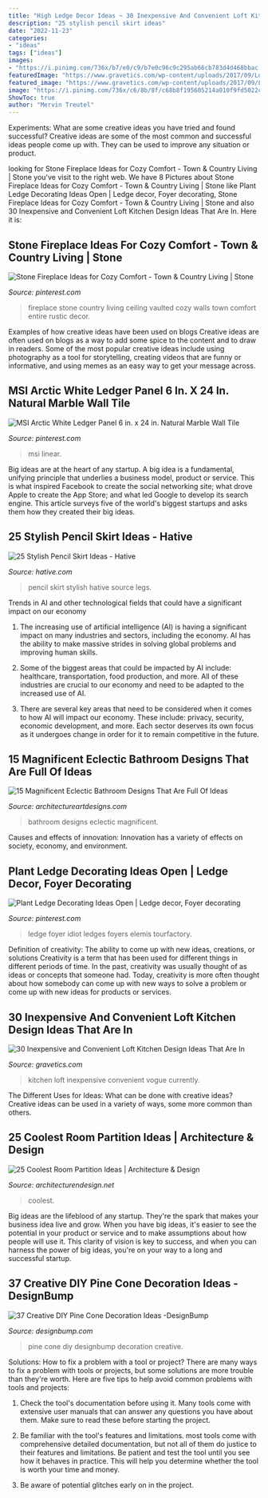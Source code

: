 ```yaml
---
title: "High Ledge Decor Ideas ~ 30 Inexpensive And Convenient Loft Kitchen Design Ideas That Are In"
description: "25 stylish pencil skirt ideas"
date: "2022-11-23"
categories:
- "ideas"
tags: ["ideas"]
images:
- "https://i.pinimg.com/736x/b7/e0/c9/b7e0c96c9c295ab66cb783d4d468bbac.jpg"
featuredImage: "https://www.gravetics.com/wp-content/uploads/2017/09/Loft-Style-Kitchen-Design-Ideas.jpg"
featured_image: "https://www.gravetics.com/wp-content/uploads/2017/09/Loft-Style-Kitchen-Design-Ideas.jpg"
image: "https://i.pinimg.com/736x/c6/8b/8f/c68b8f195605214a010f9fd5022cb239.jpg"
ShowToc: true
author: "Mervin Treutel"
---
```



Experiments: What are some creative ideas you have tried and found successful?
Creative ideas are some of the most common and successful ideas people come up with. They can be used to improve any situation or product.

	

		
looking for Stone Fireplace Ideas for Cozy Comfort - Town &amp; Country Living | Stone you've visit to the right web. We have 8 Pictures about Stone Fireplace Ideas for Cozy Comfort - Town &amp; Country Living | Stone like Plant Ledge Decorating Ideas Open | Ledge decor, Foyer decorating, Stone Fireplace Ideas for Cozy Comfort - Town &amp; Country Living | Stone and also 30 Inexpensive and Convenient Loft Kitchen Design Ideas That Are In. Here it is:
		
    
## Stone Fireplace Ideas For Cozy Comfort - Town &amp; Country Living | Stone

<img loading=lazy src="https://i.pinimg.com/736x/bc/14/47/bc14473bf6cc418825c6c819d3b959d9.jpg" onerror="this.onerror=null;this.src='https://tse1.mm.bing.net/th?id=OIP.Sc4xrC-IDXTC4miRToEoKAHaKI&amp;pid=15.1';" alt="Stone Fireplace Ideas for Cozy Comfort - Town &amp; Country Living | Stone">

_Source: pinterest.com_

>fireplace stone country living ceiling vaulted cozy walls town comfort entire rustic decor. 

	

Examples of how creative ideas have been used on blogs
Creative ideas are often used on blogs as a way to add some spice to the content and to draw in readers. Some of the most popular creative ideas include using photography as a tool for storytelling, creating videos that are funny or informative, and using memes as an easy way to get your message across.

    
## MSI Arctic White Ledger Panel 6 In. X 24 In. Natural Marble Wall Tile

<img loading=lazy src="https://i.pinimg.com/736x/c6/8b/8f/c68b8f195605214a010f9fd5022cb239.jpg" onerror="this.onerror=null;this.src='https://tse4.mm.bing.net/th?id=OIP.PzfX3XPQsCj4UxjdkRzVVgAAAA&amp;pid=15.1';" alt="MSI Arctic White Ledger Panel 6 in. x 24 in. Natural Marble Wall Tile">

_Source: pinterest.com_

>msi linear. 

	

Big ideas are at the heart of any startup. A big idea is a fundamental, unifying principle that underlies a business model, product or service. This is what inspired Facebook to create the social networking site; what drove Apple to create the App Store; and what led Google to develop its search engine. This article surveys five of the world's biggest startups and asks them how they created their big ideas.

    
## 25 Stylish Pencil Skirt Ideas - Hative

<img loading=lazy src="https://hative.com/wp-content/uploads/2015/02/pencil-skirt-ideas/10-stylish-pencil-skirt-ideas.jpg" onerror="this.onerror=null;this.src='https://tse4.mm.bing.net/th?id=OIP.4EoE0sGiwTcwCP9nXRJSBQHaLH&amp;pid=15.1';" alt="25 Stylish Pencil Skirt Ideas - Hative">

_Source: hative.com_

>pencil skirt stylish hative source legs. 

	

Trends in AI and other technological fields that could have a significant impact on our economy
1. The increasing use of artificial intelligence (AI) is having a significant impact on many industries and sectors, including the economy. AI has the ability to make massive strides in solving global problems and improving human skills.
2. Some of the biggest areas that could be impacted by AI include: healthcare, transportation, food production, and more. All of these industries are crucial to our economy and need to be adapted to the increased use of AI.

3. There are several key areas that need to be considered when it comes to how AI will impact our economy. These include: privacy, security, economic development, and more. Each sector deserves its own focus as it undergoes change in order for it to remain competitive in the future.


    
## 15 Magnificent Eclectic Bathroom Designs That Are Full Of Ideas

<img loading=lazy src="https://www.architectureartdesigns.com/wp-content/uploads/2016/11/15-Magnificent-Eclectic-Bathroom-Designs-That-Are-Full-Of-Ideas-6-630x886.jpg" onerror="this.onerror=null;this.src='https://tse3.mm.bing.net/th?id=OIP.gYICp1ww-8ykzW0XFe6MiQHaKa&amp;pid=15.1';" alt="15 Magnificent Eclectic Bathroom Designs That Are Full Of Ideas">

_Source: architectureartdesigns.com_

>bathroom designs eclectic magnificent. 

	

Causes and effects of innovation:
Innovation has a variety of effects on society, economy, and environment.

    
## Plant Ledge Decorating Ideas Open | Ledge Decor, Foyer Decorating

<img loading=lazy src="https://i.pinimg.com/736x/b7/e0/c9/b7e0c96c9c295ab66cb783d4d468bbac.jpg" onerror="this.onerror=null;this.src='https://tse2.mm.bing.net/th?id=OIP.2zRlFEtIpjfa24i23kGlvwHaLK&amp;pid=15.1';" alt="Plant Ledge Decorating Ideas Open | Ledge decor, Foyer decorating">

_Source: pinterest.com_

>ledge foyer idiot ledges foyers elemis tourfactory. 

	

Definition of creativity: The ability to come up with new ideas, creations, or solutions
Creativity is a term that has been used for different things in different periods of time. In the past, creativity was usually thought of as ideas or concepts that someone had. Today, creativity is more often thought about how somebody can come up with new ways to solve a problem or come up with new ideas for products or services.

    
## 30 Inexpensive And Convenient Loft Kitchen Design Ideas That Are In

<img loading=lazy src="https://www.gravetics.com/wp-content/uploads/2017/09/Loft-Style-Kitchen-Design-Ideas.jpg" onerror="this.onerror=null;this.src='https://tse1.mm.bing.net/th?id=OIP.FhxSOSH1xDUufl0Tzd4YhQHaJ3&amp;pid=15.1';" alt="30 Inexpensive and Convenient Loft Kitchen Design Ideas That Are In">

_Source: gravetics.com_

>kitchen loft inexpensive convenient vogue currently. 

	

The Different Uses for Ideas: What can be done with creative ideas?
Creative ideas can be used in a variety of ways, some more common than others.

    
## 25 Coolest Room Partition Ideas | Architecture &amp; Design

<img loading=lazy src="https://cdn.architecturendesign.net/wp-content/uploads/2014/08/1446.jpg" onerror="this.onerror=null;this.src='https://tse1.mm.bing.net/th?id=OIP.6iDV5z49ztLLQfWfhoEl0AHaJV&amp;pid=15.1';" alt="25 Coolest Room Partition Ideas | Architecture &amp; Design">

_Source: architecturendesign.net_

>coolest. 

	

Big ideas are the lifeblood of any startup. They're the spark that makes your business idea live and grow. When you have big ideas, it's easier to see the potential in your product or service and to make assumptions about how people will use it. This clarity of vision is key to success, and when you can harness the power of big ideas, you're on your way to a long and successful startup.

    
## 37 Creative DIY Pine Cone Decoration Ideas -DesignBump

<img loading=lazy src="https://cdn.designbump.com/wp-content/uploads/2015/11/pine-crafts-fall-decor01.jpg" onerror="this.onerror=null;this.src='https://tse1.mm.bing.net/th?id=OIP.V6x8HZfo1F7jgcqIZYJstQHaJ3&amp;pid=15.1';" alt="37 Creative DIY Pine Cone Decoration Ideas -DesignBump">

_Source: designbump.com_

>pine cone diy designbump decoration creative. 

	

Solutions: How to fix a problem with a tool or project?
There are many ways to fix a problem with tools or projects, but some solutions are more trouble than they're worth. Here are five tips to help avoid common problems with tools and projects:
1. Check the tool's documentation before using it. Many tools come with extensive user manuals that can answer any questions you have about them. Make sure to read these before starting the project.

2. Be familiar with the tool's features and limitations. most tools come with comprehensive detailed documentation, but not all of them do justice to their features and limitations. Be patient and test the tool until you see how it behaves in practice. This will help you determine whether the tool is worth your time and money.

3. Be aware of potential glitches early on in the project.

